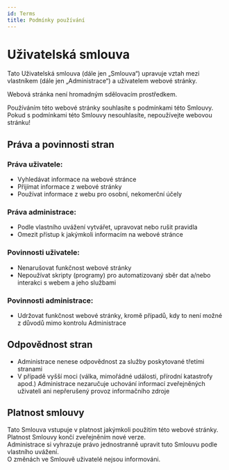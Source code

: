 ```yaml
---
id: Terms
title: Podmínky používání
---
```


# Uživatelská smlouva

Tato Uživatelská smlouva (dále jen „Smlouva“) upravuje vztah mezi vlastníkem (dále jen „Administrace“) a uživatelem webové stránky.

Webová stránka není hromadným sdělovacím prostředkem.

Používáním této webové stránky souhlasíte s podmínkami této Smlouvy.  
Pokud s podmínkami této Smlouvy nesouhlasíte, nepoužívejte webovou stránku!

## Práva a povinnosti stran

### Práva uživatele:
- Vyhledávat informace na webové stránce  
- Přijímat informace z webové stránky  
- Používat informace z webu pro osobní, nekomerční účely  

### Práva administrace:
- Podle vlastního uvážení vytvářet, upravovat nebo rušit pravidla  
- Omezit přístup k jakýmkoli informacím na webové stránce  

### Povinnosti uživatele:
- Nenarušovat funkčnost webové stránky  
- Nepoužívat skripty (programy) pro automatizovaný sběr dat a/nebo interakci s webem a jeho službami  

### Povinnosti administrace:
- Udržovat funkčnost webové stránky, kromě případů, kdy to není možné z důvodů mimo kontrolu Administrace  

## Odpovědnost stran

- Administrace nenese odpovědnost za služby poskytované třetími stranami  
- V případě vyšší moci (válka, mimořádné události, přírodní katastrofy apod.) Administrace nezaručuje uchování informací zveřejněných uživateli ani nepřerušený provoz informačního zdroje  

## Platnost smlouvy

Tato Smlouva vstupuje v platnost jakýmkoli použitím této webové stránky.  
Platnost Smlouvy končí zveřejněním nové verze.  
Administrace si vyhrazuje právo jednostranně upravit tuto Smlouvu podle vlastního uvážení.  
O změnách ve Smlouvě uživatelé nejsou informováni.